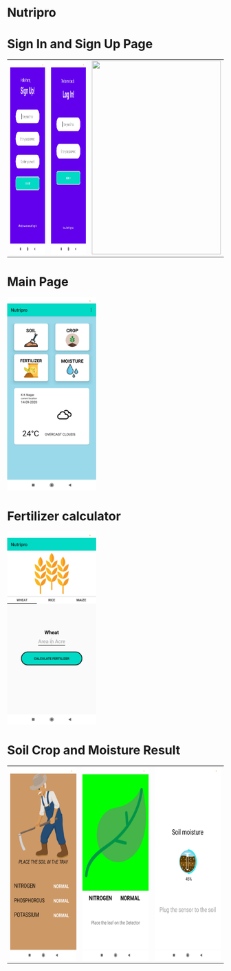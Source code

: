 # Nutripro

<h1>Sign In and Sign Up Page</h1>
<table>
  <tr>
  <td><img height ="450" src="https://github.com/Jaisriram3600/Nutripro/blob/master/app/src/main/res/drawable/Screenshot_2020-09-14-22-36-08-909_com.blogspot.techyfruit360.nutripro.jpg"/></td>
    <td><img height ="450" src="https://github.com/Jaisriram3600/Nutripro/blob/master/app/src/main/res/drawable/Screenshot_2020-09-14-22-36-02-455_com.blogspot.techyfruit360.nutripro.jpg"/></td>
      
   <td> <img src="https://github.com/Jaisriram3600/Nutripro/blob/master/app/src/main/res/drawable/gif.gif" width="300" height="450"/></td>
  </tr>
</table>

<h1>Main Page</h1>
<img height ="450" src="https://github.com/Jaisriram3600/Nutripro/blob/master/app/src/main/res/drawable/Screenshot_2020-09-14-22-35-09-301_com.blogspot.techyfruit360.nutripro.jpg"/>
 
 <h1>Fertilizer calculator</h1>
 <img height ="450" src="https://github.com/Jaisriram3600/Nutripro/blob/master/app/src/main/res/drawable/Screenshot_2020-09-14-22-35-18-984_com.blogspot.techyfruit360.nutripro.jpg"/>
 <table>
  <tr>
    <h1>Soil Crop and Moisture Result</h1>
   
  
  <td> <img height ="450" src="https://github.com/Jaisriram3600/Nutripro/blob/master/app/src/main/res/drawable/Screenshot_2020-09-14-22-35-45-744_com.blogspot.techyfruit360.nutripro.jpg"/></td>
  <td><img height ="450" src="https://github.com/Jaisriram3600/Nutripro/blob/master/app/src/main/res/drawable/Screenshot_2020-09-14-22-35-36-399_com.blogspot.techyfruit360.nutripro.jpg"/></td>
  <td>  <img height ="450" src="https://github.com/Jaisriram3600/Nutripro/blob/master/app/src/main/res/drawable/Screenshot_2020-09-14-22-35-24-346_com.blogspot.techyfruit360.nutripro.jpg"/></td>
 
  </tr>
</table>

